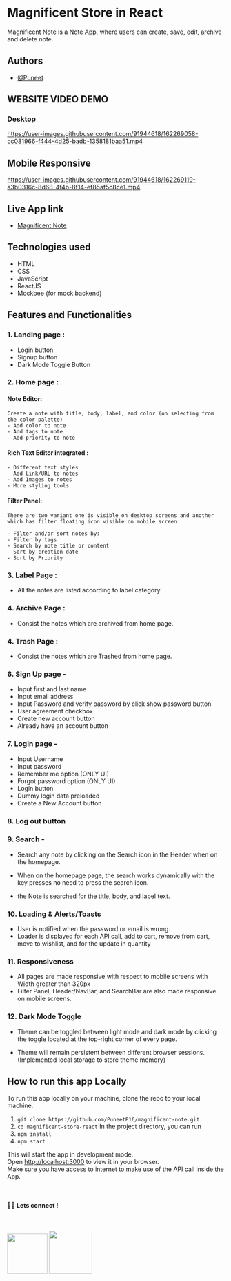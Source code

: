 # Magnificent Store in React

Magnificent Note is a Note App, where users can create, save, edit, archive and delete note.

## Authors

- [@Puneet](https://github.com/PuneetP16)

## WEBSITE VIDEO DEMO

### Desktop
https://user-images.githubusercontent.com/91944618/162269058-cc081966-f444-4d25-badb-1358181baa51.mp4
## Mobile Responsive
https://user-images.githubusercontent.com/91944618/162269119-a3b0316c-8d68-4f4b-8f14-ef85af5c8ce1.mp4

## Live App link

- [Magnificent Note](https://magnificent-note.netlify.app/)

## Technologies used

- HTML
- CSS
- JavaScript
- ReactJS
- Mockbee (for mock backend)

## Features and Functionalities

### 1. Landing page :

- Login button
- Signup button
- Dark Mode Toggle Button

### 2. Home page :

#### Note Editor:

    Create a note with title, body, label, and color (on selecting from the color palette)
    - Add color to note
    - Add tags to note
    - Add priority to note

#### Rich Text Editor integrated :

    - Different text styles
    - Add Link/URL to notes
    - Add Images to notes
    - More styling tools

#### Filter Panel:

    There are two variant one is visible on desktop screens and another which has filter floating icon visible on mobile screen

    - Filter and/or sort notes by:
    - Filter by tags
    - Search by note title or content
    - Sort by creation date
    - Sort by Priority

### 3. Label Page :

- All the notes are listed according to label category.

### 4. Archive Page :

- Consist the notes which are archived from home page.

### 4. Trash Page :

- Consist the notes which are Trashed from home page.

### 6. Sign Up page -

- Input first and last name
- Input email address
- Input Password and verify password by click show password button
- User agreement checkbox
- Create new account button
- Already have an account button

### 7. Login page -

- Input Username
- Input password
- Remember me option (ONLY UI)
- Forgot password option (ONLY UI)
- Login button
- Dummy login data preloaded
- Create a New Account button

### 8. Log out button

### 9. Search -

- Search any note by clicking on the Search icon in the Header when on the homepage.

- When on the homepage page, the search works dynamically with the key presses no need to press the search icon.

- the Note is searched for the title, body, and label text.

### 10. Loading & Alerts/Toasts

- User is notified when the password or email is wrong.
- Loader is displayed for each API call, add to cart, remove from cart, move to wishlist, and for the update in quantity

### 11. Responsiveness

- All pages are made responsive with respect to mobile screens with Width greater than 320px
- Filter Panel, Header/NavBar, and SearchBar are also made responsive on mobile screens.


### 12. Dark Mode Toggle

- Theme can be toggled between light mode and dark mode by clicking the toggle located at the top-right corner of every page.

- Theme will remain persistent between different browser sessions. (Implemented local storage to store theme memory)

## **How to run this app Locally**

To run this app locally on your machine, clone the repo to your local machine.

1. `git clone https://github.com/PuneetP16/magnificent-note.git`
2. `cd magnificent-store-react`
   In the project directory, you can run
3. `npm install`
4. `npm start`

This will start the app in development mode.\
Open [http://localhost:3000](http://localhost:3000) to view it in your browser.\
Make sure you have access to internet to make use of the API call inside the App.

<br>

#### 👨‍💻 Lets connect !

<br>

<a href="https://twitter.com/Puneet16_/"><img src="https://img.shields.io/badge/Twitter-1DA1F2?style=for-the-badge&logo=twitter&logoColor=white" width="93px"/></a>
<a href="https://www.linkedin.com/in/Puneet16/"><img src="https://img.shields.io/badge/LinkedIn-0077B5?style=for-the-badge&logo=linkedin&logoColor=white" width="100px"/></a>
